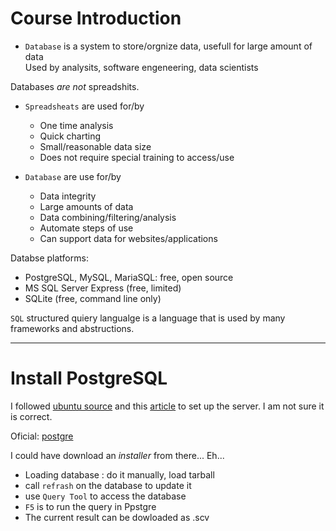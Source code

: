 # Course Introduction

- `Database` is a system to store/orgnize data, usefull for large amount of data  
Used by analysits, software engeneering, data scientists  

Databases _are not_ spreadshits. 

- `Spreadsheats` are used for/by 
    - One time analysis
    - Quick charting
    - Small/reasonable data size
    - Does not require special training to access/use

- `Database` are use for/by
    - Data integrity
    - Large amounts of data
    - Data combining/filtering/analysis 
    - Automate steps of use
    - Can support data for websites/applications

Databse platforms:
- PostgreSQL, MySQL, MariaSQL: free, open source
- MS SQL Server Express (free, limited)
- SQLite (free, command line only)

`SQL` structured quiery langualge is a language that is used by many frameworks and abstructions.  

---

# Install PostgreSQL 

I followed [ubuntu source](https://www.commandprompt.com/education/how-to-install-pgadmin-on-ubuntu/) and this [article](https://ubuntu.com/server/docs/databases-postgresql) to set up the server. I am not sure it is correct. 

Oficial: [postgre](https://postgresql.org) 

I could have download an _installer_ from there... Eh... 

- Loading database : do it manually, load tarball
- call `refrash` on the database to update it
- use `Query Tool` to access the database
- `F5` is to run the query in Ppstgre
- The current result can be dowloaded as .scv 
